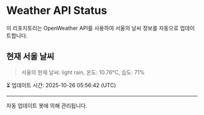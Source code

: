 
# Weather API Status

이 리포지토리는 OpenWeather API를 사용하여 서울의 날씨 정보를 자동으로 업데이트합니다.

## 현재 서울 날씨
> 서울의 현재 날씨: light rain, 온도: 10.76°C, 습도: 71%

⏳ 업데이트 시간: 2025-10-26 05:56:42 (UTC)

---
자동 업데이트 봇에 의해 관리됩니다.
